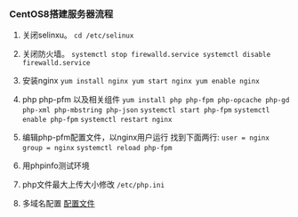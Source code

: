### CentOS8搭建服务器流程
1. 关闭selinxu。
	`cd /etc/selinux`

2. 关闭防火墙。
   `systemctl stop firewalld.service
    systemctl disable firewalld.service`

3. 安装nginx
   `yum install nginx
    yum start nginx
	yum enable nginx`

4. php php-pfm 以及相关组件
   `yum install php php-fpm php-opcache php-gd php-xml php-mbstring php-json`
   `systemctl start php-fpm`
   `systemctl enable php-fpm`
   `systemctl restart nginx`

5. 编辑php-pfm配置文件，以nginx用户运行
   找到下面两行:
   `user = nginx
    group = nginx`
   `systemctl reload php-fpm`

6. 用phpinfo测试环境

7. php文件最大上传大小修改
   `/etc/php.ini`

8. 多域名配置
   [配置文件](./file/nginx.conf)
	

